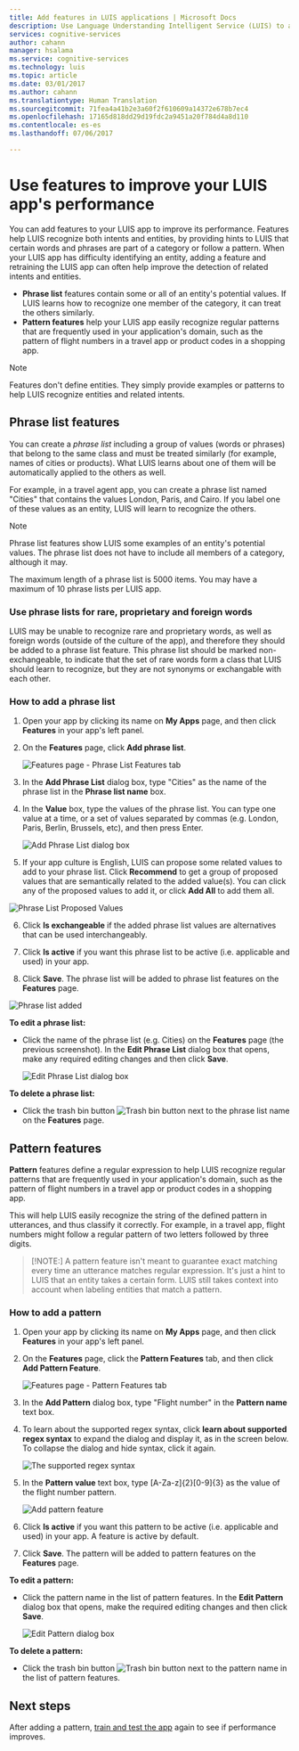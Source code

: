 ```yaml
---
title: Add features in LUIS applications | Microsoft Docs
description: Use Language Understanding Intelligent Service (LUIS) to add app features that can improve the detection or prediction of intents and entities that categories and patterns
services: cognitive-services
author: cahann
manager: hsalama
ms.service: cognitive-services
ms.technology: luis
ms.topic: article
ms.date: 03/01/2017
ms.author: cahann
ms.translationtype: Human Translation
ms.sourcegitcommit: 71fea4a41b2e3a60f2f610609a14372e678b7ec4
ms.openlocfilehash: 17165d818dd29d19fdc2a9451a20f784d4a8d110
ms.contentlocale: es-es
ms.lasthandoff: 07/06/2017

---
```


# <a name="use-features-to-improve-your-luis-apps-performance"></a>Use features to improve your LUIS app's performance  

You can add features to your LUIS app to improve its performance. Features help LUIS recognize both intents and entities, by providing hints to LUIS that certain words and phrases are part of a category or follow a pattern. When your LUIS app has difficulty identifying an entity, adding a feature and retraining the LUIS app can often help improve the detection of related intents and entities.   

* **Phrase list** features contain some or all of an entity's potential values. If LUIS learns how to recognize one member of the category, it can treat the others similarly.
* **Pattern features** help your LUIS app easily recognize regular patterns that are frequently used in your application's domain, such as the pattern of flight numbers in a travel app or product codes in a shopping app.

> [!NOTE]
> Features don't define entities. They simply provide examples or patterns to help LUIS recognize entities and related intents. 

## <a name="phrase-list-features"></a>Phrase list features
You can create a *phrase list* including a group of values (words or phrases) that belong to the same class and must be treated similarly (for example, names of cities or products). What LUIS learns about one of them will be automatically applied to the others as well. 

For example, in a travel agent app, you can create a phrase list named "Cities" that contains the values London, Paris, and Cairo. If you label one of these values as an entity, LUIS will learn to recognize the others. 

> [!NOTE]
> Phrase list features show LUIS some examples of an entity's potential values. The phrase list does not have to include all members of a category, although it may. 

The maximum length of a phrase list is 5000 items. You may have a maximum of 10 phrase lists per LUIS app.
<!--

> [!NOTE] 
> *Phrase list* features are different from *list entities*. 
> * When you use a phrase list, LUIS could still take context into account and intelligently identify items that are similar to, but not an exact match as items in the list. 
> * In contrast, a list entity explicity defines every value an entity can take, and only identifies values those that match exactly.

-->

### <a name="use-phrase-lists-for-rare-proprietary-and-foreign-words"></a>Use phrase lists for rare, proprietary and foreign words

LUIS may be unable to recognize rare and proprietary words, as well as foreign words (outside of the culture of the app), and therefore they should be added to a phrase list feature. This phrase list should be marked non-exchangeable, to indicate that the set of rare words form a class that LUIS should learn to recognize, but they are not synonyms or exchangable with each other.


### <a name="how-to-add-a-phrase-list"></a>How to add a phrase list

1. Open your app by clicking its name on **My Apps** page, and then click **Features** in your app's left panel. 

2. On the **Features** page, click **Add phrase list**. 
 
    ![Features page - Phrase List Features tab](./Images/Features.JPG)
    
3. In the **Add Phrase List** dialog box, type "Cities" as the name of the phrase list in the **Phrase list name** box.
4. In the **Value** box, type the values of the phrase list. You can type one value at a time, or a set of values separated by commas (e.g. London, Paris,  Berlin, Brussels, etc), and then press Enter.
 
    ![Add Phrase List dialog box](./media/luis-how-to-add-features/features-add-phrase-list.jpg)
    
5. If your app culture is English, LUIS can propose some related values to add to your phrase list. Click **Recommend** to get a group of proposed values that are semantically related to the added value(s). You can click any of the proposed values to add it, or click **Add All** to add them all.

 ![Phrase List Proposed Values](./media/luis-how-to-add-features/features-phrase-list-proposed.jpg)

6. Click **Is exchangeable** if the added phrase list values are alternatives that can be used interchangeably.
7. Click **Is active** if you want this phrase list to be active (i.e. applicable and used) in your app.

8. Click **Save**. The phrase list will be added to phrase list features on the **Features** page.

 ![Phrase list added](./media/luis-how-to-add-features/features-phrase-list-added.jpg)

**To edit a phrase list:**

* Click the name of the phrase list  (e.g. Cities) on the **Features** page (the previous screenshot). In the **Edit Phrase List** dialog box that opens, make any required editing changes and then click **Save**.

    ![Edit Phrase List dialog box](./Images/Features-EditPhraseList.JPG)

**To delete a phrase list:** 

* Click the trash bin button ![Trash bin button](./media/luis-how-to-add-features/trashbin-button.png) next to the phrase list name on the **Features** page.

## <a name="pattern-features"></a>Pattern features

**Pattern** features define a regular expression to help LUIS recognize regular patterns that are frequently used in your application's domain, such as the pattern of flight numbers in a travel app or product codes in a shopping app. 

<!-- You can create a structured “pattern” to represent a certain class of objects (e.g. flight numbers, product codes, etc.). A pattern is defined in regular expression (Regex).--> This will help LUIS easily recognize the string of the defined pattern in utterances, and thus classify it correctly. For example, in a travel app, flight numbers might follow a regular pattern of two letters followed by three digits.

> [!NOTE:] A pattern feature isn't meant to guarantee exact matching every time an utterance matches regular expression. It's just a hint to LUIS that an entity takes a certain form. LUIS still takes context into account when labeling entities that match a pattern.

### <a name="how-to-add-a-pattern"></a>How to add a pattern

1. Open your app by clicking its name on **My Apps** page, and then click **Features** in your app's left panel. 
2. On the **Features** page, click the **Pattern Features** tab, and then click **Add Pattern Feature**.

    ![Features page - Pattern Features tab](./Images/Features-patternTab.JPG)
3. In the **Add Pattern** dialog box, type "Flight number" in the **Pattern name** text box.
4.  To learn about the supported regex syntax, click **learn about supported regex syntax** to expand the dialog and display it, as in the screen below. To collapse the dialog and hide syntax, click it again.

    ![The supported regex syntax](./Images/Features-Pattern-RegexSyntax.JPG)
5. In the **Pattern value** text box, type [A-Za-z]{2}[0-9]{3} as the value of the flight number pattern.

    ![Add pattern feature](./Images/Features-AddPattern.JPG)
6. Click **Is active** if you want this pattern to be active (i.e. applicable and used) in your app. A feature is active by default.
7. Click **Save**. The pattern will be added to pattern features on the **Features** page.

**To edit a pattern:**

* Click the pattern name in the list of pattern features. In the **Edit Pattern** dialog box that opens, make the required editing changes and then click **Save**.

    ![Edit Pattern dialog box](./Images/Features-EditPattern.JPG)

**To delete a pattern:** 

* Click the trash bin button ![Trash bin button](./media/luis-how-to-add-features/trashbin-button.png) next to the pattern name in the list of pattern features.

## <a name="next-steps"></a>Next steps

After adding a pattern, [train and test the app](Train-Test.md) again to see if performance improves.

